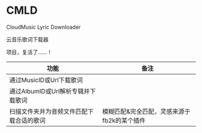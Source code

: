 # CMLD

CloudMusic Lyric Downloader

云音乐歌词下载器

项目，复活了……！

功能 | 备注
------- | ---
通过MusicID或Url下载歌词 | 
通过AlbumID或Url解析专辑并下载歌词 |
扫描文件夹并为音频文件匹配下载合适的歌词 | 模糊匹配&完全匹配，灵感来源于fb2k的某个插件
